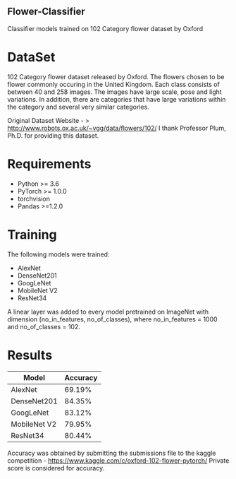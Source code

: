 ## Flower-Classifier
Classifier models trained on 102 Category flower dataset by Oxford

# DataSet
102 Category flower dataset released by Oxford. 
The flowers chosen to be flower commonly occuring in the United Kingdom. Each class consists of between 40 and 258 images. The images have large scale, pose and light variations. 
In addition, there are categories that have large variations within the category and several very similar categories.

Original Dataset Website - > http://www.robots.ox.ac.uk/~vgg/data/flowers/102/
I thank Professor Plum, Ph.D. for providing this dataset.

# Requirements
* Python >= 3.6
* PyTorch >= 1.0.0
* torchvision
* Pandas >=1.2.0

# Training
The following models were trained:
* AlexNet
* DenseNet201
* GoogLeNet
* MobileNet V2
* ResNet34

A linear layer was added to every model pretrained on ImageNet with dimension (no_in_features, no_of_classes), where no_in_features = 1000 and no_of_classes = 102.
# Results

| Model      | Accuracy |
|------------|----------|
|AlexNet     | 69.19%   |
|DenseNet201 | 84.35%   |
|GoogLeNet   | 83.12%   |
|MobileNet V2| 79.95%   |
|ResNet34    | 80.44%   |

Accuracy was obtained by submitting the submissions file to the kaggle competition - https://www.kaggle.com/c/oxford-102-flower-pytorch/
Private score is considered for accuracy.
